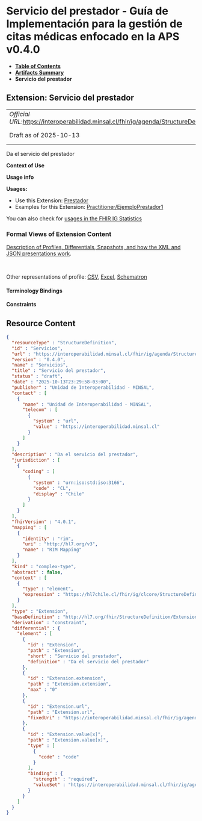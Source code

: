 # Servicio del prestador - Guía de Implementación para la gestión de citas médicas enfocado en la APS v0.4.0

* [**Table of Contents**](toc.md)
* [**Artifacts Summary**](artifacts.md)
* **Servicio del prestador**

## Extension: Servicio del prestador 

| | |
| :--- | :--- |
| *Official URL*:https://interoperabilidad.minsal.cl/fhir/ig/agenda/StructureDefinition/Servicios | *Version*:0.4.0 |
| Draft as of 2025-10-13 | *Computable Name*:Servicios |

Da el servicio del prestador

**Context of Use**

**Usage info**

**Usages:**

* Use this Extension: [Prestador](StructureDefinition-Prestador.md)
* Examples for this Extension: [Practitioner/EjemploPrestador1](Practitioner-EjemploPrestador1.md)

You can also check for [usages in the FHIR IG Statistics](https://packages2.fhir.org/xig/hl7.fhir.cl.agenda|current/StructureDefinition/Servicios)

### Formal Views of Extension Content

 [Description of Profiles, Differentials, Snapshots, and how the XML and JSON presentations work](http://build.fhir.org/ig/FHIR/ig-guidance/readingIgs.html#structure-definitions). 

 

Other representations of profile: [CSV](StructureDefinition-Servicios.csv), [Excel](StructureDefinition-Servicios.xlsx), [Schematron](StructureDefinition-Servicios.sch) 

#### Terminology Bindings

#### Constraints



## Resource Content

```json
{
  "resourceType" : "StructureDefinition",
  "id" : "Servicios",
  "url" : "https://interoperabilidad.minsal.cl/fhir/ig/agenda/StructureDefinition/Servicios",
  "version" : "0.4.0",
  "name" : "Servicios",
  "title" : "Servicio del prestador",
  "status" : "draft",
  "date" : "2025-10-13T23:29:58-03:00",
  "publisher" : "Unidad de Interoperabilidad - MINSAL",
  "contact" : [
    {
      "name" : "Unidad de Interoperabilidad - MINSAL",
      "telecom" : [
        {
          "system" : "url",
          "value" : "https://interoperabilidad.minsal.cl"
        }
      ]
    }
  ],
  "description" : "Da el servicio del prestador",
  "jurisdiction" : [
    {
      "coding" : [
        {
          "system" : "urn:iso:std:iso:3166",
          "code" : "CL",
          "display" : "Chile"
        }
      ]
    }
  ],
  "fhirVersion" : "4.0.1",
  "mapping" : [
    {
      "identity" : "rim",
      "uri" : "http://hl7.org/v3",
      "name" : "RIM Mapping"
    }
  ],
  "kind" : "complex-type",
  "abstract" : false,
  "context" : [
    {
      "type" : "element",
      "expression" : "https://hl7chile.cl/fhir/ig/clcore/StructureDefinition/CorePrestadorCl#Practitioner"
    }
  ],
  "type" : "Extension",
  "baseDefinition" : "http://hl7.org/fhir/StructureDefinition/Extension",
  "derivation" : "constraint",
  "differential" : {
    "element" : [
      {
        "id" : "Extension",
        "path" : "Extension",
        "short" : "Servicio del prestador",
        "definition" : "Da el servicio del prestador"
      },
      {
        "id" : "Extension.extension",
        "path" : "Extension.extension",
        "max" : "0"
      },
      {
        "id" : "Extension.url",
        "path" : "Extension.url",
        "fixedUri" : "https://interoperabilidad.minsal.cl/fhir/ig/agenda/StructureDefinition/Servicios"
      },
      {
        "id" : "Extension.value[x]",
        "path" : "Extension.value[x]",
        "type" : [
          {
            "code" : "code"
          }
        ],
        "binding" : {
          "strength" : "required",
          "valueSet" : "https://interoperabilidad.minsal.cl/fhir/ig/agenda/ValueSet/VSServicios"
        }
      }
    ]
  }
}

```
